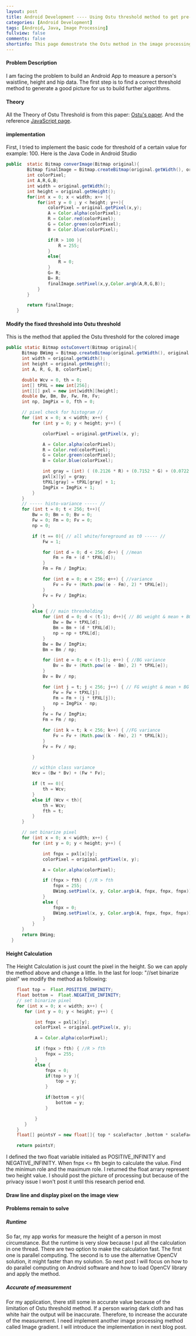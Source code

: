 ```yaml
---
layout: post
title: Android Development ---- Using Ostu threshold method to get pre-process image
categories: [Android Development]
tags: [Android, Java, Image Processing]
fullview: false
comments: false
shortinfo: This page demostrate the Ostu method in the image processing and Java implementation. Mixed with JavaScript code and MATLAB code.
---
```


#### Problem Description
I am facing the problem to build an Android App to measure a person's waistline, height and hip data. The first step is to find a correct threshold method to generate a good picture for us to build further algorithms.

#### Theory
All the Theory of Ostu Threshold is from this paper: [Ostu's paper](http://webserver2.tecgraf.puc-rio.br/~mgattass/cg/trbImg/Otsu.pdf). And the reference [JavaScript page](http://hipersayanx.blogspot.com/2016/08/otsu-threshold.html).

#### implementation
First, I tried to implement the basic code for threshold of a certain value for example: 100.
Here is the Java Code in Android Studio
```java
public  static Bitmap converImage(Bitmap original){
        Bitmap finalImage = Bitmap.createBitmap(original.getWidth(), original.getHeight(),original.getConfig());
        int colorPixel;
        int A,R,G,B;
        int width = original.getWidth();
        int height = original.getHeight();
        for(int x = 0; x < width; x++ ){
            for(int y = 0 ; y < height; y++){
                colorPixel = original.getPixel(x,y);
                A = Color.alpha(colorPixel);
                R = Color.red(colorPixel);
                G = Color.green(colorPixel);
                B = Color.blue(colorPixel);

                if(R > 100 ){
                    R = 255;
                }
                else{
                    R = 0;
                }
                G= R;
                B= R;
                finalImage.setPixel(x,y,Color.argb(A,R,G,B));
            }
        }

        return finalImage;
    }
```
#### Modify the fixed threshold into Ostu threshold
This is the method that applied the Ostu threshold for the colored image

```java
public static Bitmap ostuConvert(Bitmap original){
      Bitmap BWimg = Bitmap.createBitmap(original.getWidth(), original.getHeight(), original.getConfig());
      int width = original.getWidth();
      int height = original.getHeight();
      int A, R, G, B, colorPixel;

      double Wcv = 0, th = 0;
      int[] tPXL = new int[256];
      int[][] pxl = new int[width][height];
      double Bw, Bm, Bv, Fw, Fm, Fv;
      int np, ImgPix = 0, fth = 0;

      // pixel check for histogram //
      for (int x = 0; x < width; x++) {
          for (int y = 0; y < height; y++) {

              colorPixel = original.getPixel(x, y);

              A = Color.alpha(colorPixel);
              R = Color.red(colorPixel);
              G = Color.green(colorPixel);
              B = Color.blue(colorPixel);

              int gray = (int) ( (0.2126 * R) + (0.7152 * G) + (0.0722 * B) ); // (int) ( (0.299 * R) + (0.587 * G) + (0.114 * B) );
              pxl[x][y] = gray;
              tPXL[gray] = tPXL[gray] + 1;
              ImgPix = ImgPix + 1;
          }
      }
      // ----- histo-variance ----- //
      for (int t = 0; t < 256; t++){
          Bw = 0; Bm = 0; Bv = 0;
          Fw = 0; Fm = 0; Fv = 0;
          np = 0;

          if (t == 0){ // all white/foreground as t0 ----- //
              Fw = 1;

              for (int d = 0; d < 256; d++) { //mean
                  Fm = Fm + (d * tPXL[d]);
              }
              Fm = Fm / ImgPix;

              for (int e = 0; e < 256; e++) { //variance
                  Fv = Fv + (Math.pow((e - Fm), 2) * tPXL[e]);
              }
              Fv = Fv / ImgPix;

          }
          else { // main thresholding
              for (int d = 0; d < (t-1); d++){ // BG weight & mean + BG pixel
                  Bw = Bw + tPXL[d];
                  Bm = Bm + (d * tPXL[d]);
                  np = np + tPXL[d];
              }
              Bw = Bw / ImgPix;
              Bm = Bm / np;

              for (int e = 0; e < (t-1); e++) { //BG variance
                  Bv = Bv + (Math.pow((e - Bm), 2) * tPXL[e]);
              }
              Bv = Bv / np;

              for (int j = t; j < 256; j++) { // FG weight & mean + BG pixel
                  Fw = Fw + tPXL[j];
                  Fm = Fm + (j * tPXL[j]);
                  np = ImgPix - np;
              }
              Fw = Fw / ImgPix;
              Fm = Fm / np;

              for (int k = t; k < 256; k++) { //FG variance
                  Fv = Fv + (Math.pow((k - Fm), 2) * tPXL[k]);
              }
              Fv = Fv / np;

          }

          // within class variance
          Wcv = (Bw * Bv) + (Fw * Fv);

          if (t == 0){
              th = Wcv;
          }
          else if (Wcv < th){
              th = Wcv;
              fth = t;
          }
      }

      // set binarize pixel
      for (int x = 0; x < width; x++) {
          for (int y = 0; y < height; y++) {

              int fnpx = pxl[x][y];
              colorPixel = original.getPixel(x, y);

              A = Color.alpha(colorPixel);

              if (fnpx > fth) { //R > fth
                  fnpx = 255;
                  BWimg.setPixel(x, y, Color.argb(A, fnpx, fnpx, fnpx));
              }
              else {
                  fnpx = 0;
                  BWimg.setPixel(x, y, Color.argb(A, fnpx, fnpx, fnpx));
              }
          }
      }
      return BWimg;
  }
```

#### Height Calculation
The Height Calculation is just count the pixel in the height. So we can apply the method above and change a little. In the last for loop: "//set binarize pixel" we modify the method as following:
```java
    float top =  Float.POSITIVE_INFINITY;
    float bottom =  Float.NEGATIVE_INFINITY;
    // set binarize pixel
    for (int x = 0; x < width; x++) {
       for (int y = 0; y < height; y++) {

           int fnpx = pxl[x][y];
           colorPixel = original.getPixel(x, y);

           A = Color.alpha(colorPixel);

           if (fnpx > fth) { //R > fth
               fnpx = 255;
           }
           else {
               fnpx = 0;
               if(top > y ){
                   top = y;
               }

               if(bottom < y){
                   bottom = y;
               }

           }
       }
    }
    float[] pointsY = new float[]{ top * scaleFactor ,bottom * scaleFactor};

    return pointsY;
```
I defined the two float variable initialed as POSITIVE_INFINITY and NEGATIVE_INFINITY. When fnpx <= fth begin to calculate the value. Find the minimun role and the maximum role.
I returned the float arrary represent two height value.
I should post the picture of processing but because of the privacy issue I won't post it until this research period end.
#### Draw line and display pixel on the image view

#### Problems remain to solve
##### Runtime
So far, my app works for measure the height of a person in most circumstance. But the runtime is very slow because I put all the calculation in one thread. There are two option to make the calculation fast. The first one is parallel computing. The second is to use the alternative OpenCV solution, it might faster than my solution. So next post I will focus on how to do parallel computing on Android software and how to load OpenCV library and apply the method.
##### Accurate of measurement
For my application, there still some in accurate value because of the limitation of Ostu threshold method. If a person waring dark cloth and has white hair the output will be inaccurate. Therefore, to increase the accurate of the measurement. I need implement another image processing method called Image gradient. I will introduce the implementation in next blog post.
